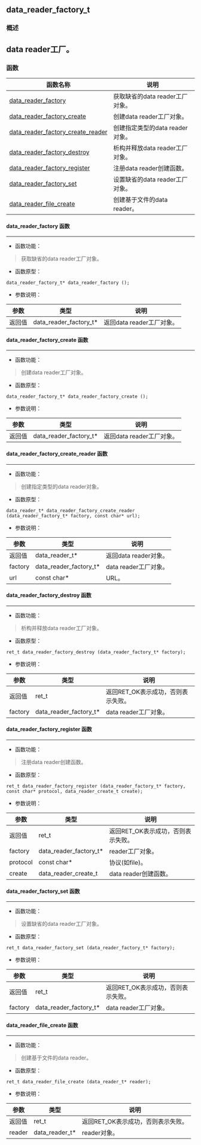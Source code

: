 ## data\_reader\_factory\_t
### 概述
data reader工厂。
----------------------------------
### 函数
<p id="data_reader_factory_t_methods">

| 函数名称 | 说明 | 
| -------- | ------------ | 
| <a href="#data_reader_factory_t_data_reader_factory">data\_reader\_factory</a> | 获取缺省的data reader工厂对象。 |
| <a href="#data_reader_factory_t_data_reader_factory_create">data\_reader\_factory\_create</a> | 创建data reader工厂对象。 |
| <a href="#data_reader_factory_t_data_reader_factory_create_reader">data\_reader\_factory\_create\_reader</a> | 创建指定类型的data reader对象。 |
| <a href="#data_reader_factory_t_data_reader_factory_destroy">data\_reader\_factory\_destroy</a> | 析构并释放data reader工厂对象。 |
| <a href="#data_reader_factory_t_data_reader_factory_register">data\_reader\_factory\_register</a> | 注册data reader创建函数。 |
| <a href="#data_reader_factory_t_data_reader_factory_set">data\_reader\_factory\_set</a> | 设置缺省的data reader工厂对象。 |
| <a href="#data_reader_factory_t_data_reader_file_create">data\_reader\_file\_create</a> | 创建基于文件的data reader。 |
#### data\_reader\_factory 函数
-----------------------

* 函数功能：

> <p id="data_reader_factory_t_data_reader_factory">获取缺省的data reader工厂对象。

* 函数原型：

```
data_reader_factory_t* data_reader_factory ();
```

* 参数说明：

| 参数 | 类型 | 说明 |
| -------- | ----- | --------- |
| 返回值 | data\_reader\_factory\_t* | 返回data reader工厂对象。 |
#### data\_reader\_factory\_create 函数
-----------------------

* 函数功能：

> <p id="data_reader_factory_t_data_reader_factory_create">创建data reader工厂对象。

* 函数原型：

```
data_reader_factory_t* data_reader_factory_create ();
```

* 参数说明：

| 参数 | 类型 | 说明 |
| -------- | ----- | --------- |
| 返回值 | data\_reader\_factory\_t* | 返回data reader工厂对象。 |
#### data\_reader\_factory\_create\_reader 函数
-----------------------

* 函数功能：

> <p id="data_reader_factory_t_data_reader_factory_create_reader">创建指定类型的data reader对象。

* 函数原型：

```
data_reader_t* data_reader_factory_create_reader (data_reader_factory_t* factory, const char* url);
```

* 参数说明：

| 参数 | 类型 | 说明 |
| -------- | ----- | --------- |
| 返回值 | data\_reader\_t* | 返回data reader对象。 |
| factory | data\_reader\_factory\_t* | data reader工厂对象。 |
| url | const char* | URL。 |
#### data\_reader\_factory\_destroy 函数
-----------------------

* 函数功能：

> <p id="data_reader_factory_t_data_reader_factory_destroy">析构并释放data reader工厂对象。

* 函数原型：

```
ret_t data_reader_factory_destroy (data_reader_factory_t* factory);
```

* 参数说明：

| 参数 | 类型 | 说明 |
| -------- | ----- | --------- |
| 返回值 | ret\_t | 返回RET\_OK表示成功，否则表示失败。 |
| factory | data\_reader\_factory\_t* | data reader工厂对象。 |
#### data\_reader\_factory\_register 函数
-----------------------

* 函数功能：

> <p id="data_reader_factory_t_data_reader_factory_register">注册data reader创建函数。

* 函数原型：

```
ret_t data_reader_factory_register (data_reader_factory_t* factory, const char* protocol, data_reader_create_t create);
```

* 参数说明：

| 参数 | 类型 | 说明 |
| -------- | ----- | --------- |
| 返回值 | ret\_t | 返回RET\_OK表示成功，否则表示失败。 |
| factory | data\_reader\_factory\_t* | reader工厂对象。 |
| protocol | const char* | 协议(如file)。 |
| create | data\_reader\_create\_t | data reader创建函数。 |
#### data\_reader\_factory\_set 函数
-----------------------

* 函数功能：

> <p id="data_reader_factory_t_data_reader_factory_set">设置缺省的data reader工厂对象。

* 函数原型：

```
ret_t data_reader_factory_set (data_reader_factory_t* factory);
```

* 参数说明：

| 参数 | 类型 | 说明 |
| -------- | ----- | --------- |
| 返回值 | ret\_t | 返回RET\_OK表示成功，否则表示失败。 |
| factory | data\_reader\_factory\_t* | data reader工厂对象。 |
#### data\_reader\_file\_create 函数
-----------------------

* 函数功能：

> <p id="data_reader_factory_t_data_reader_file_create">创建基于文件的data reader。

* 函数原型：

```
ret_t data_reader_file_create (data_reader_t* reader);
```

* 参数说明：

| 参数 | 类型 | 说明 |
| -------- | ----- | --------- |
| 返回值 | ret\_t | 返回RET\_OK表示成功，否则表示失败。 |
| reader | data\_reader\_t* | reader对象。 |
